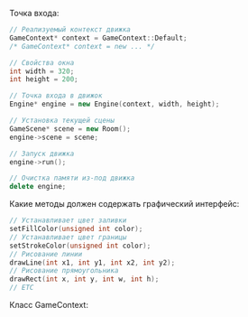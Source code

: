 Точка входа:

```c++
// Реализуемый контекст движка
GameContext* context = GameContext::Default;
/* GameContext* context = new ... */

// Свойства окна
int width = 320;
int height = 200;

// Точка входа в движок
Engine* engine = new Engine(context, width, height);

// Установка текущей сцены
GameScene* scene = new Room();
engine->scene = scene;

// Запуск движка
engine->run();

// Очистка памяти из-под движка
delete engine;
```

Какие методы должен содержать графический интерфейс:
```c++
// Устанавливает цвет заливки
setFillColor(unsigned int color);
// Устанавливает цвет границы
setStrokeColor(unsigned int color);
// Рисование линии
drawLine(int x1, int y1, int x2, int y2);
// Рисование прямоугольника
drawRect(int x, int y, int w, int h);
// ЕТС
```

Класс GameContext:
```c++

```